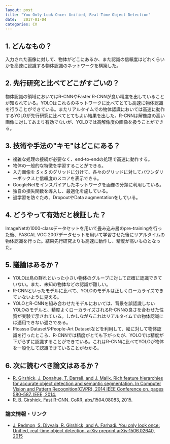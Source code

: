 ```yaml
---
layout: post
title: "You Only Look Once: Unified, Real-Time Object Detection"
date:   2017-01-04
categories: CV
---
```


## 1. どんなもの？

入力された画像に対して、物体がどこにあるか、また認識の信頼度はどれくらいかを高速に認識する物体認識のネットワークを構築した。

## 2. 先行研究と比べてどこがすごいの？

物体認識の領域においてはR-CNNやFaster R-CNNが良い精度を出していることが知られている。YOLOはこれらのネットワークに比べてとても高速に物体認識を行うことができている。またリアルタイムでの物体認識においては高速に動作するYOLOが先行研究に比べてとてもよい結果を出した。R-CNNは解像度の高い画像に対してあまり有効でないが、YOLOでは高解像度の画像を扱うことができる。

## 3. 技術や手法の"キモ"はどこにある？

* 複雑な処理の接続が必要なく、end-to-endの処理で高速に動作する。
* 物体の一般的な特徴を学習することができる。
* 入力画像を $S \times S$ のグリッドに分けて、各々のグリッドに対してバウンダリーボックスと信頼度のスコアを表示できる。
* GoogleNetをインスパイアしたネットワークを画像の分類に利用している。
* 独自の損失関数を導入し、最適化を施している。
* 過学習を防ぐため、DropoutやData augmentationをしている。

## 4. どうやって有効だと検証した？

ImageNetの1000-classデータセットを用いて畳み込み層のpre-trainingを行った後、PASCAL VOC 2007データセットを用いて学習させた後にリアルタイムの物体認識を行った。結果先行研究よりも高速に動作し、精度が高いものとなった。

## 5. 議論はあるか？

* YOLOは鳥の群れといった小さい物体のグループに対して正確に認識できていない。また、未知の物体などの認識が難しい。
* R-CNNといったモデルに比べて、YOLOのモデルは正しくローカライズできていないように見える。
* YOLOとR-CNNを組み合わせたモデルにおいては、背景を誤認識しないYOLOのモデルと、精度よくローカライズされるR-CNNの良さを合わせた性質が実験で示されている。しかしながらこれはリアルタイムでの物体認識には適用できない遅さである。
* Picasso DatasetやPeople-Art Datasetなどを利用して、絵に対して物体認識を行ったところ、R-CNNでは精度がとても下がったが、YOLOでは精度が下がらずに認識することができている。これはR-CNNに比べてYOLOが物体を一般化して認識できていることがわかる。

## 6. 次に読むべき論文はあるか？

* [R. Girshick, J. Donahue, T. Darrell, and J. Malik. Rich feature hierarchies for accurate object detection and semantic segmentation. In Computer Vision and Pattern Recognition(CVPR), 2014 IEEE Conference on, pages 580–587. IEEE, 2014.](https://people.eecs.berkeley.edu/~rbg/papers/r-cnn-cvpr.pdf)
* [R. B. Girshick. Fast R-CNN. CoRR, abs/1504.08083, 2015.](https://arxiv.org/abs/1504.08083)

### 論文情報・リンク

* [J. Redmon, S. Divvala, R. Girshick, and A. Farhadi. You only look once: Unified, real-time object detection. arXiv preprint arXiv:1506.02640, 2015](https://arxiv.org/abs/1506.02640)
